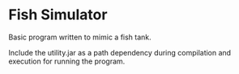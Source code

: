 # Fish Simulator
Basic program written to mimic a fish tank.  

Include the utility.jar as a path dependency during compilation and execution for running the program.
